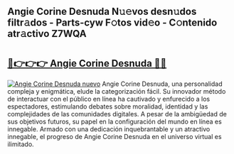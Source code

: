 ## Angie Corine Desnuda N𝚞𝚎vos desn𝚞dos filtr𝚊dos - Parts-cyw F𝚘tos vid𝚎o - C𝚘ntenido atr𝚊ctivo Z7WQA

# <h2><a href="http://mbdhaw.tromn.icu/?c=Angie+Corine+Desnuda">🔗👉👉👉 Angie Corine Desnuda 🔗🔗</a></h2>

[![Angie Corine Desnuda nuevo](https://i.imgur.com/pEAQMta.gif)](http://mbdhaw.tromn.icu/?c=Angie+Corine+Desnuda)
Angie Corine Desnuda, una personalidad compleja y enigmática, elude la categorización fácil. Su innovador método de interactuar con el público en línea ha cautivado y enfurecido a los espectadores, estimulando debates sobre moralidad, identidad y las complejidades de las comunidades digitales. A pesar de la ambigüedad de sus objetivos futuros, su papel en la configuración del mundo en línea es innegable. Armado con una dedicación inquebrantable y un atractivo innegable, el progreso de Angie Corine Desnuda en el universo virtual es ilimitado.

